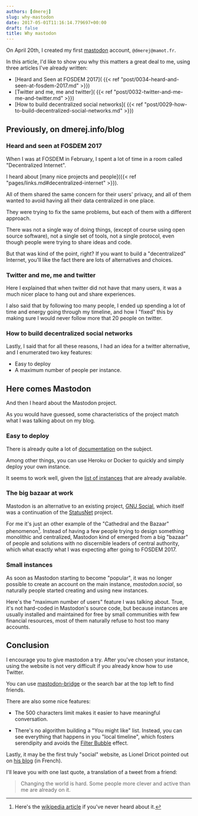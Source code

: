 ```yaml
---
authors: [dmerej]
slug: why-mastodon
date: 2017-05-01T11:16:14.779697+00:00
draft: false
title: Why mastodon
---
```


On April 20th, I created my first [mastodon](https://mastodon.social/about) account,
`@dmerej@mamot.fr`.

In this article, I'd like to show you why this matters a great deal to me,
using three articles I've already written:

* [Heard and Seen at FOSDEM 2017](
  {{< ref "post/0034-heard-and-seen-at-fosdem-2017.md" >}})
* [Twitter and me, me and twitter](
  {{< ref "post/0032-twitter-and-me-me-and-twitter.md" >}})
* [How to build decentralized social networks](
  {{< ref "post/0029-how-to-build-decentralized-social-networks.md" >}})

<!--more-->

## Previously, on dmerej.info/blog

### Heard and seen at FOSDEM 2017

When I was at FOSDEM in February, I spent a lot of time in a room called
"Decentralized Internet".

I heard about [many nice projects and people]({{< ref "pages/links.md#decentralized-internet" >}}).

All of them shared the same concern for their users' privacy, and all of them
wanted to avoid having all their data centralized in one place.

They were trying to fix the same problems, but each of them with a different
approach.

There was not a single way of doing things, (except of course using open source
software), not a single set of tools, not a single protocol, even though people
were trying to share ideas and code.

But that was kind of the point, right? If you want to build a "decentralized"
Internet, you'll like the fact there are lots of alternatives and choices.


### Twitter and me, me and twitter

Here I explained that when twitter did not have that many users, it was a much
nicer place to hang out and share experiences.

I also said that by following too many people, I ended up spending a lot
of time and energy going through my timeline, and how I "fixed" this by making
sure I would never follow more that 20 people on twitter.

### How to build decentralized social networks

Lastly, I said that for all these reasons, I had an idea for a twitter
alternative, and I enumerated two key features:

* Easy to deploy
* A maximum number of people per instance.


## Here comes Mastodon

And then I heard about the Mastodon project.

As you would have guessed, some characteristics of the project match what I
was talking about on my blog.

### Easy to deploy

There is already quite a lot of [documentation](
https://github.com/tootsuite/documentation#running-mastodon) on the subject.

Among other things, you can use Heroku or Docker to quickly and simply deploy
your own instance.

It seems to work well, given the [list of instances](https://instances.mastodon.xyz/list)
that are already available.

### The big bazaar at work

Mastodon is an alternative to an existing project, [GNU Social](https://gnu.io/),
which itself was a continuation of the
[StatusNet](https://www.softaculous.com/apps/microblogs/StatusNet) project.

For me it's just an other example of the "Cathedral and the
Bazaar" phenomenon[^1]. Instead of having a few people trying to design something
monolithic and centralized, Mastodon kind of emerged from a big "bazaar" of
people and solutions with no discernible leaders of central authority, which
what exactly what I was expecting after going to FOSDEM 2017.

### Small instances

As soon as Mastodon starting to become "popular", it was no longer possible to
create an account on the main instance, *mastodon.social*, so naturally people
started creating and using new instances.

Here's the "maximum number of users" feature I was talking about. True, it's not
hard-coded in Mastodon's source code, but because instances are usually
installed and maintained for free by small communities with few financial
resources, most of them naturally refuse to host too many accounts.

## Conclusion

I encourage you to give mastodon a try. After you've chosen your instance, using
the website is not very difficult if you already know how to use Twitter.

You can use [mastodon-bridge](http://mastodon-bridge.herokuapp.com/) or the
search bar at the top left to find friends.

There are also some nice features:

* The 500 characters limit makes it easier to have meaningful conversation.

* There's no algorithm building a "You might like" list. Instead, you can see
  everything that happens in you "local timeline", which fosters serendipity and
  avoids the [Filter Bubble](https://en.wikipedia.org/wiki/Filter_bubble)
  effect.

Lastly, it may be the first truly "social" website, as Lionel Dricot pointed out
on [his blog](https://ploum.net/mastodon-le-premier-reseau-social-veritablement-social/)
(in French).

I'll leave you with one last quote, a translation of a tweet from a friend:

> Changing the world is hard. Some people more clever and active than me are
> already on it.

[^1]: Here's the [wikipedia article](https://en.wikipedia.org/wiki/The_Cathedral_and_the_Bazaar) if you've never heard about it.
